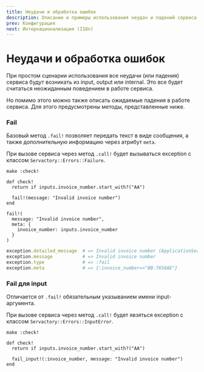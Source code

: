 ```yaml
---
title: Неудачи и обработка ошибок
description: Описание и примеры использования неудач и падений сервиса
prev: Конфигурация
next: Интернационализация (I18n)
---
```


# Неудачи и обработка ошибок

При простом сценарии использования все неудачи (или падения) сервиса будут возникать из input, output или internal.
Это все будет считаться неожиданным поведением в работе сервиса.

Но помимо этого можно также описать ожидаемые падения в работе сервиса.
Для этого предусмотрены методы, представленные ниже.

### Fail

Базовый метод `.fail!` позволяет передать текст в виде сообщения, а также дополнительную информацию через атрибут `meta`.

При вызове сервиса через метод `.call!` будет вызываться exception с классом `Servactory::Errors::Failure`.

```ruby{6}
make :check!

def check!
  return if inputs.invoice_number.start_with?("AA")

  fail!(message: "Invalid invoice number")
end
```

```ruby{3-5}
fail!(
  message: "Invalid invoice number",
  meta: {
    invoice_number: inputs.invoice_number
  }
)
```

```ruby
exception.detailed_message  # => Invalid invoice number (ApplicationService::Errors::Failure)
exception.message           # => Invalid invoice number
exception.type              # => :fail
exception.meta              # => {:invoice_number=>"BB-7650AE"}
```

### Fail для input

Отличается от `.fail!` обязательным указыванием имени input-аргумента.

При вызове сервиса через метод `.call!` будет явзяться exception с классом `Servactory::Errors::InputError`.

```ruby{6}
make :check!

def check!
  return if inputs.invoice_number.start_with?("AA")

  fail_input!(:invoice_number, message: "Invalid invoice number")
end
```
